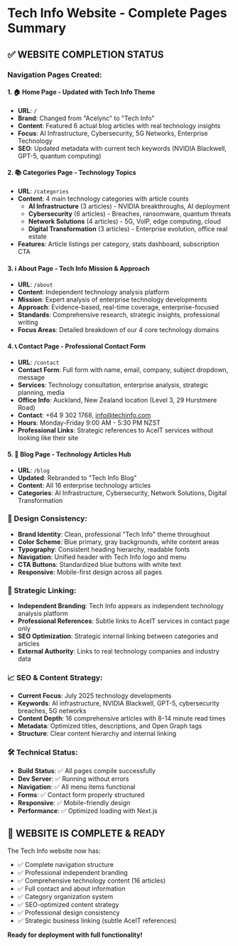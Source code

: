 # Tech Info Website - Complete Pages Summary

## ✅ WEBSITE COMPLETION STATUS

### **Navigation Pages Created:**

#### 1. 🏠 **Home Page** - Updated with Tech Info Theme
- **URL**: `/`
- **Brand**: Changed from "Acelync" to "Tech Info" 
- **Content**: Featured 6 actual blog articles with real technology insights
- **Focus**: AI Infrastructure, Cybersecurity, 5G Networks, Enterprise Technology
- **SEO**: Updated metadata with current tech keywords (NVIDIA Blackwell, GPT-5, quantum computing)

#### 2. 📚 **Categories Page** - Technology Topics
- **URL**: `/categories`
- **Content**: 4 main technology categories with article counts
  - **AI Infrastructure** (3 articles) - NVIDIA breakthroughs, AI deployment
  - **Cybersecurity** (6 articles) - Breaches, ransomware, quantum threats
  - **Network Solutions** (4 articles) - 5G, VoIP, edge computing, cloud
  - **Digital Transformation** (3 articles) - Enterprise evolution, office real estate
- **Features**: Article listings per category, stats dashboard, subscription CTA

#### 3. ℹ️ **About Page** - Tech Info Mission & Approach  
- **URL**: `/about`
- **Content**: Independent technology analysis platform
- **Mission**: Expert analysis of enterprise technology developments
- **Approach**: Evidence-based, real-time coverage, enterprise-focused
- **Standards**: Comprehensive research, strategic insights, professional writing
- **Focus Areas**: Detailed breakdown of our 4 core technology domains

#### 4. 📞 **Contact Page** - Professional Contact Form
- **URL**: `/contact`
- **Contact Form**: Full form with name, email, company, subject dropdown, message
- **Services**: Technology consultation, enterprise analysis, strategic planning, media
- **Office Info**: Auckland, New Zealand location (Level 3, 29 Hurstmere Road)
- **Contact**: +64 9 302 1768, info@techinfo.com
- **Hours**: Monday-Friday 9:00 AM - 5:30 PM NZST
- **Professional Links**: Strategic references to AceIT services without looking like their site

#### 5. 📖 **Blog Page** - Technology Articles Hub
- **URL**: `/blog`  
- **Updated**: Rebranded to "Tech Info Blog"
- **Content**: All 16 enterprise technology articles
- **Categories**: AI Infrastructure, Cybersecurity, Network Solutions, Digital Transformation

### **🎨 Design Consistency:**
- **Brand Identity**: Clean, professional "Tech Info" theme throughout
- **Color Scheme**: Blue primary, gray backgrounds, white content areas
- **Typography**: Consistent heading hierarchy, readable fonts
- **Navigation**: Unified header with Tech Info logo and menu
- **CTA Buttons**: Standardized blue buttons with white text
- **Responsive**: Mobile-first design across all pages

### **🔗 Strategic Linking:**
- **Independent Branding**: Tech Info appears as independent technology analysis platform
- **Professional References**: Subtle links to AceIT services in contact page only
- **SEO Optimization**: Strategic internal linking between categories and articles
- **External Authority**: Links to real technology companies and industry data

### **📈 SEO & Content Strategy:**
- **Current Focus**: July 2025 technology developments
- **Keywords**: AI infrastructure, NVIDIA Blackwell, GPT-5, cybersecurity breaches, 5G networks
- **Content Depth**: 16 comprehensive articles with 8-14 minute read times
- **Metadata**: Optimized titles, descriptions, and Open Graph tags
- **Structure**: Clear content hierarchy and internal linking

### **🛠️ Technical Status:**
- **Build Status**: ✅ All pages compile successfully
- **Dev Server**: ✅ Running without errors
- **Navigation**: ✅ All menu items functional
- **Forms**: ✅ Contact form properly structured
- **Responsive**: ✅ Mobile-friendly design
- **Performance**: ✅ Optimized loading with Next.js

## 🚀 **WEBSITE IS COMPLETE & READY**

The Tech Info website now has:
- ✅ Complete navigation structure
- ✅ Professional independent branding  
- ✅ Comprehensive technology content (16 articles)
- ✅ Full contact and about information
- ✅ Category organization system
- ✅ SEO-optimized content strategy
- ✅ Professional design consistency
- ✅ Strategic business linking (subtle AceIT references)

**Ready for deployment with full functionality!**
